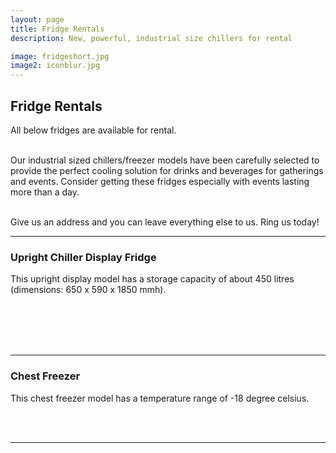 ```yaml
---
layout: page
title: Fridge Rentals
description: New, powerful, industrial size chillers for rental

image: fridgeshort.jpg
image2: iconblur.jpg
---
```


<section>
<h2>Fridge Rentals</h2>
All below fridges are available for rental. <br /><br />

Our industrial sized chillers/freezer models have been carefully selected to provide the perfect cooling solution for drinks and beverages for gatherings and events. Consider getting these fridges especially with events lasting more than a day. <br /><br />


Give us an address and you can leave everything else to us. Ring us today! 
<hr />
<h3>Upright Chiller Display Fridge</h3>
<div class="box alt">
	<div class="row uniform 50%">
		<div class="12u" style="margin-bottom: 1em">
			This upright display model has a storage capacity of about 450 litres (dimensions: 650 x 590 x 1850 mmh).
		</div>
		<div class="3u 6u(xsmall)"><span class="image fit" style="padding: .25em"><img src="assets/images/fridge1.jpg" style="" alt="" /></span></div>
		<div class="3u 6u(xsmall)"><span class="image fit" style="padding: .25em"><img src="assets/images/fridge2.jpg" style="" alt="" /></span></div>
		<div class="3u 6u(xsmall)"><span class="image fit" style="padding: .25em"><img src="assets/images/fridge3.jpg" style="" alt="" /></span></div>
		<div class="3u 6u(xsmall)"><span class="image fit" style="padding: .25em"><img src="assets/images/fridge4.jpg" style="" alt="" /></span></div>
	</div>
</div>
<hr />
<h3>Chest Freezer</h3>
<div class="box alt">
	<div class="row uniform 50%">
		<div class="12u" style="margin-bottom: 1em">
			This chest freezer model has a temperature range of -18 degree celsius.
		</div>
		<div class="6u"><span class="image fit" style="padding: .25em"><img src="assets/images/chest1.jpg" style="" alt="" /></span></div>
		<div class="6u"><span class="image fit" style="padding: .25em"><img src="assets/images/chest2.jpg" style="" alt="" /></span></div>
	</div>
</div>
<hr />
</section>